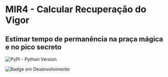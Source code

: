 # MIR4 - Calcular Recuperação do Vigor
## Estimar tempo de permanência na praça mágica e no pico secreto

![PyPI - Python Version](https://img.shields.io/pypi/pyversions/pysimplegui)

![Badge em Desenvolvimento](http://img.shields.io/static/v1?label=STATUS&message=EM%20DESENVOLVIMENTO&color=GREEN&style=for-the-badge)
